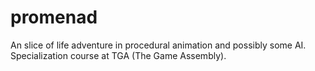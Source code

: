 # promenad
An slice of life adventure in procedural animation and possibly some AI. Specialization course at TGA (The Game Assembly).
